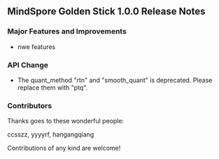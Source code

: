 
## MindSpore Golden Stick 1.0.0 Release Notes

### Major Features and Improvements

* nwe features

### API Change

* The quant_method "rtn" and "smooth_quant" is deprecated. Please replace them with "ptq".

### Contributors

Thanks goes to these wonderful people:

ccsszz, yyyyrf, hangangqiang

Contributions of any kind are welcome!
